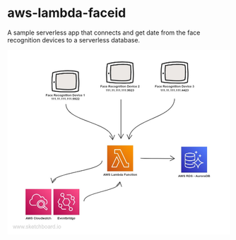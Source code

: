 # aws-lambda-faceid
A sample serverless app that connects and get date from the face recognition devices to a serverless database.

![](AWSLambdaFaceRecog/img/architecute_diagram.jpg)

